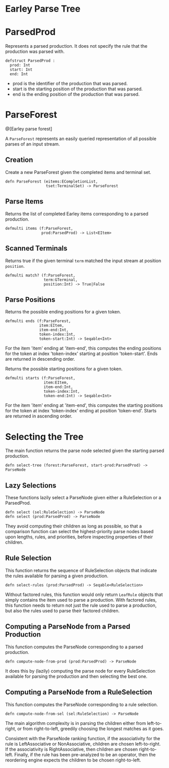# Earley Parse Tree #

# ParsedProd #
Represents a parsed production. It does not specify the rule that the production was parsed with.
```
defstruct ParsedProd :
  prod: Int
  start: Int
  end: Int
```
- prod is the identifier of the production that was parsed.
- start is the starting position of the production that was parsed.
- end is the ending position of the production that was parsed.

# ParseForest #
@[Earley parse forest]

A `ParseForest` represents an easily queried representation of all possible parses of an input stream.

## Creation ##
Create a new ParseForest given the completed items and terminal set.
```
defn ParseForest (eitems:ECompletionList,
                  tset:TerminalSet) -> ParseForest
```

## Parse Items ##
Returns the list of completed Earley items corresponding to a parsed production.
```
defmulti items (f:ParseForest,
                prod:ParsedProd) -> List<EItem>
```

## Scanned Terminals ##
Returns true if the given terminal `term` matched the input stream at position `position`. 
```
defmulti match? (f:ParseForest,
                 term:GTerminal,
                 position:Int) -> True|False
```                 
                
## Parse Positions ##
Returns the possible ending positions for a given token.
```
defmulti ends (f:ParseForest,
               item:EItem,
               item-end:Int,
               token-index:Int,
               token-start:Int) -> Seqable<Int>
```               
For the item 'item' ending at 'item-end', this computes the ending positions for the token at index 'token-index' starting at position 'token-start'. 
Ends are returned in descending order.

Returns the possible starting positions for a given token.
```
defmulti starts (f:ParseForest,
                 item:EItem,
                 item-end:Int,
                 token-index:Int,
                 token-end:Int) -> Seqable<Int>
```                 
For the item 'item' ending at 'item-end', this computes the starting positions for the token at index 'token-index' ending at position 'token-end'. 
Starts are returned in ascending order.



# Selecting the Tree #
The main function returns the parse node selected given the starting parsed production.
```
defn select-tree (forest:ParseForest, start-prod:ParsedProd) -> ParseNode
```

## Lazy Selections ##
These functions lazily select a ParseNode given either a RuleSelection or a ParsedProd. 
```
defn select (sel:RuleSelection) -> ParseNode
defn select (prod:ParsedProd) -> ParseNode
```

They avoid computing their children as long as possible, so that a comparison function can select the highest-priority parse nodes based upon lengths, rules, and priorities, before inspecting properties of their children.

## Rule Selection ##
This function returns the sequence of RuleSelection objects that indicate the rules available for parsing a given production.
```
defn select-rules (prod:ParsedProd) -> Seqable<RuleSelection>
```

Without factored rules, this function would only return `LeafRule` objects that simply contains the item used to parse a production. With factored rules, this function needs to return not just the rule used to parse a production, but also the rules used to parse their factored children. 

## Computing a ParseNode from a Parsed Production ##
This function computes the ParseNode corresponding to a parsed production.
```
defn compute-node-from-prod (prod:ParsedProd) -> ParseNode
```

It does this by (lazily) computing the parse node for every RuleSelection available for parsing the production and then selecting the best one.

## Computing a ParseNode from a RuleSelection ##
This function computes the ParseNode corresponding to a rule selection.
```
defn compute-node-from-sel (sel:RuleSelection) -> ParseNode
```

The main algorithm complexity is in parsing the children either from left-to-right, or from right-to-left, greedily choosing the longest matches as it goes. 

Consistent with the ParseNode ranking function, if the associativity for the rule is LeftAssociative or NonAssociative, children are chosen left-to-right. If the associativity is RightAssociative, then children are chosen right-to-left. Finally, if the rule has been pre-analyzed to be an operator, then the reordering engine expects the children to be chosen right-to-left. 
